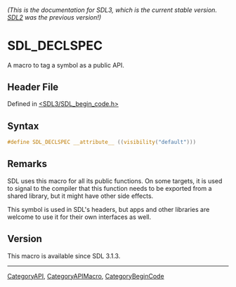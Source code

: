 ###### (This is the documentation for SDL3, which is the current stable version. [SDL2](https://wiki.libsdl.org/SDL2/) was the previous version!)
# SDL_DECLSPEC

A macro to tag a symbol as a public API.

## Header File

Defined in [<SDL3/SDL_begin_code.h>](https://github.com/libsdl-org/SDL/blob/main/include/SDL3/SDL_begin_code.h)

## Syntax

```c
#define SDL_DECLSPEC __attribute__ ((visibility("default")))
```

## Remarks

SDL uses this macro for all its public functions. On some targets, it is
used to signal to the compiler that this function needs to be exported from
a shared library, but it might have other side effects.

This symbol is used in SDL's headers, but apps and other libraries are
welcome to use it for their own interfaces as well.

## Version

This macro is available since SDL 3.1.3.

----
[CategoryAPI](CategoryAPI), [CategoryAPIMacro](CategoryAPIMacro), [CategoryBeginCode](CategoryBeginCode)

